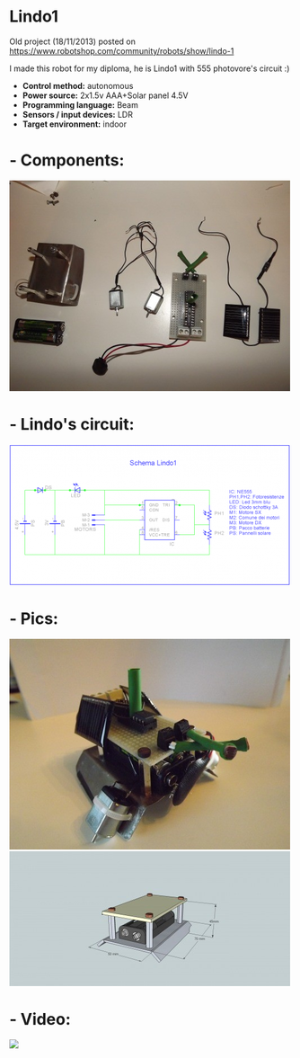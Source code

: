 # Lindo1

Old project (18/11/2013) posted on https://www.robotshop.com/community/robots/show/lindo-1



I made this robot for my diploma, he is Lindo1 with 555 photovore's circuit :)

-	**Control method:** autonomous
-	**Power source:** 2x1.5v AAA+Solar panel 4.5V
- **Programming language:** Beam
-	**Sensors / input devices:** LDR
-	**Target environment:** indoor


# - Components:

![](https://github.com/AndreAzzalin/Lindo1/blob/main/Immagine1.jpg)

# - Lindo's circuit:

![](https://github.com/AndreAzzalin/Lindo1/blob/main/Immagine2.png)

# - Pics:

![](https://github.com/AndreAzzalin/Lindo1/blob/main/Immagine3.jpg)
![](https://github.com/AndreAzzalin/Lindo1/blob/main/Immagine4.jpg)

# - Video: 

![](https://gifs.com/gif/lindo1-0YGKDK)
